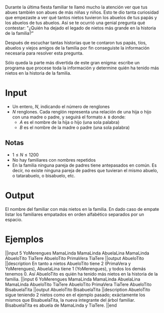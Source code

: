 Durante la última fiesta familiar te llamó mucho la atención ver que tus abues también son abues de más niñas y niños. Esto te dio tanta curiosidad que empezaste a ver qué tantos nietos tuvieron los abuelos de tus papás y los abuelos de tus abuelos. Así se te ocurrió una genial pregunta qué contestar: "¿Quién ha dejado el legado de nietos más grande en la historia de la familia?"

Después de escuchar tantas historias que te contaron tus papás, tíos, abuelos y viejos amigos de la familia por fin conseguiste la información necesaria para resolver esta pregunta.

Sólo queda la parte más divertida de este gran enigma: escribe un programa que procese toda la información y determine quién ha tenido más nietos en la historia de la familia.

# Input

 - Un entero, $N$, indicando el número de renglones
 - $N$ renglones. Cada renglón representa una relación de una hija o hijo con una madre o padre, y seguirá el formato `A B` donde:
   - $A$ es el nombre de la hija o hijo (una sola palabra)
   - $B$ es el nombre de la madre o padre (una sola palabra)

## Notas

 - $1 \le N \le 1200$
 - No hay familiares con nombres repetidos
 - En la familia ninguna pareja de padres tiene antepasados en común. Es decir, no existe ninguna pareja de padres que tuvieran el mismo abuelo, o tatarabuelo, o bisabuelo, etc.

# Output

El nombre del familiar con más nietos en la familia.
En dado caso de empate listar los familiares empatados en orden alfabético separados por un espacio.

# Ejemplos

||input
5
YoMerengues MamaLinda
MamaLinda AbuelaLina
MamaLinda AbueloTito
TiaTere AbueloTito
PrimaVera TiaTere
||output
AbueloTito
||description
En tanto a nietos AbueloTito tiene 2 (PrimaVera y YoMerengues), AbuelaLina tiene 1 (YoMerengues), y todos los demás tenemos 0. Así AbueloTito es quién ha tenido más nietos en la historia de la familia.
||input
6
YoMerengues MamaLinda
MamaLinda AbuelaLina
MamaLinda AbueloTito
TiaTere AbueloTito
PrimaVera TiaTere
AbueloTito BisabuelaTita
||output
AbueloTito BisabuelaTita
||description
AbueloTito sigue teniendo 2 nietos como en el ejemplo pasado; exáctamente los mismos que BisabuelaTita, la nueva integrante del árbol familiar. BisabuelaTita es abuela de MamaLinda y TiaTere.
||end
